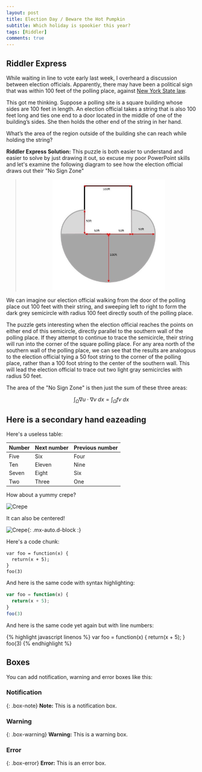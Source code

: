 ```yaml
---
layout: post
title: Election Day / Beware the Hot Pumpkin
subtitle: Which holiday is spookier this year?
tags: [Riddler]
comments: true
---
```


## Riddler Express

While waiting in line to vote early last week, I overheard a discussion between election officials. Apparently, there may have been a political sign that was within 100 feet of the polling place, against [New York State law](https://www.nysenate.gov/legislation/laws/EDN/2031-A).

This got me thinking. Suppose a polling site is a square building whose sides are 100 feet in length. An election official takes a string that is also 100 feet long and ties one end to a door located in the middle of one of the building’s sides. She then holds the other end of the string in her hand.

What’s the area of the region outside of the building she can reach while holding the string?
 
**Riddler Express Solution:**
This puzzle is both easier to understand and easier to solve by just drawing it out, so excuse my poor PowerPoint skills and let's examine the following diagram to see how the election official draws out their "No Sign Zone"

><center><img src="/images/RiddlerVotingCircle.jpg" alt="No Sign Zone" style="width: 300px"/></center>

We can imagine our election official walking from the door of the polling place out 100 feet with their string, and sweeping left to right to form the dark grey semicircle with radius 100 feet directly south of the polling place.

The puzzle gets interesting when the election official reaches the points on either end of this semicircle, directly parallel to the southern wall of the polling place. If they attempt to continue to trace the semicircle, their string will run into the corner of the square polling place. For any area north of the southern wall of the polling place, we can see that the results are analogous to the election official tying a 50 foot string to the corner of the polling place, rather than a 100 foot string to the center of the southern wall. This will lead the election official to trace out two light gray semicircles with radius 50 feet.

The area of the "No Sign Zone" is then just the sum of these three areas:

$$\int_\Omega \nabla u \cdot \nabla v~dx = \int_\Omega fv~dx$$


## Here is a secondary hand eazeading

Here's a useless table:

| Number | Next number | Previous number |
| :------ |:--- | :--- |
| Five | Six | Four |
| Ten | Eleven | Nine |
| Seven | Eight | Six |
| Two | Three | One |


How about a yummy crepe?

![Crepe](https://s3-media3.fl.yelpcdn.com/bphoto/cQ1Yoa75m2yUFFbY2xwuqw/348s.jpg)

It can also be centered!

![Crepe](https://s3-media3.fl.yelpcdn.com/bphoto/cQ1Yoa75m2yUFFbY2xwuqw/348s.jpg){: .mx-auto.d-block :}

Here's a code chunk:

~~~
var foo = function(x) {
  return(x + 5);
}
foo(3)
~~~

And here is the same code with syntax highlighting:

```javascript
var foo = function(x) {
  return(x + 5);
}
foo(3)
```

And here is the same code yet again but with line numbers:

{% highlight javascript linenos %}
var foo = function(x) {
  return(x + 5);
}
foo(3)
{% endhighlight %}

## Boxes
You can add notification, warning and error boxes like this:

### Notification

{: .box-note}
**Note:** This is a notification box.

### Warning

{: .box-warning}
**Warning:** This is a warning box.

### Error

{: .box-error}
**Error:** This is an error box.
